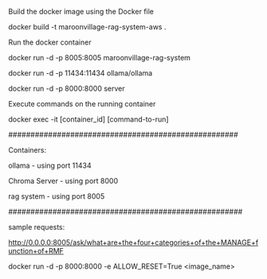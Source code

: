 

Build the docker image using the Docker file

docker build -t maroonvillage-rag-system-aws .

Run the docker container

docker run -d -p 8005:8005 maroonvillage-rag-system

docker run -d -p 11434:11434 ollama/ollama

docker run -d -p 8000:8000 server



Execute commands on the running container


docker exec -it [container_id] [command-to-run]

####################################################


Containers: 

ollama - using port 11434

Chroma Server - using port 8000

rag system - using port 8005

#####################################################

sample requests:

http://0.0.0.0:8005/ask/what+are+the+four+categories+of+the+MANAGE+function+of+RMF



docker run -d  -p 8000:8000 -e ALLOW_RESET=True <image_name>
